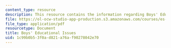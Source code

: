 ```yaml
---
content_type: resource
description: This resource contains the information regarding Boys' Educational Issues.
file: https://ol-ocw-studio-app-production.s3.amazonaws.com/courses/es-242-gender-issues-in-academics-and-academia-spring-2004/1c99b0b53f0ad821a76af90278042e70_MITES_242S04_ses2.pdf
file_type: application/pdf
resourcetype: Document
title: Boys' Educational Issues
uid: 1c99b0b5-3f0a-d821-a76a-f90278042e70
---
```

